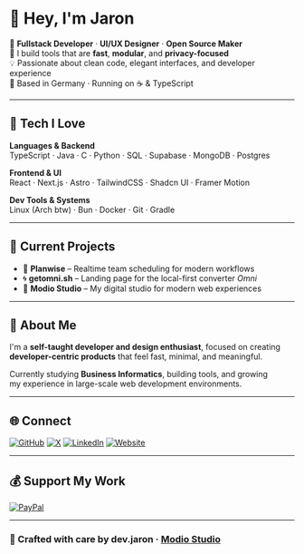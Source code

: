 # 👋 Hey, I'm Jaron  

🚀 **Fullstack Developer** · **UI/UX Designer** · **Open Source Maker**  
🧠 I build tools that are **fast**, **modular**, and **privacy-focused**  
💡 Passionate about clean code, elegant interfaces, and developer experience  
📍 Based in Germany · Running on ☕ & TypeScript  

---

## 🔧 Tech I Love  

**Languages & Backend**  
TypeScript · Java · C · Python · SQL · Supabase · MongoDB · Postgres  

**Frontend & UI**  
React · Next.js · Astro · TailwindCSS · Shadcn UI · Framer Motion  

**Dev Tools & Systems**  
Linux (Arch btw) · Bun · Docker · Git · Gradle  

---

## 🧪 Current Projects  

- 🧭 **Planwise** – Realtime team scheduling for modern workflows  
- 🌀 **getomni.sh** – Landing page for the local-first converter *Omni*  
- 🎯 **Modio Studio** – My digital studio for modern web experiences  

---

## 💬 About Me  

I'm a **self-taught developer and design enthusiast**, focused on creating  
**developer-centric products** that feel fast, minimal, and meaningful.  

Currently studying **Business Informatics**, building tools, and growing  
my experience in large-scale web development environments.  

---

## 🌐 Connect  

[![GitHub](https://img.shields.io/badge/GitHub-181717.svg?style=for-the-badge&logo=github&logoColor=white)](https://github.com/devjaron)
[![X](https://img.shields.io/badge/X-000000.svg?style=for-the-badge&logo=X&logoColor=white)](https://x.com/LashR6_)
[![LinkedIn](https://img.shields.io/badge/LinkedIn-0077B5.svg?style=for-the-badge&logo=linkedin&logoColor=white)](#)
[![Website](https://img.shields.io/badge/Website-000000.svg?style=for-the-badge&logo=vercel&logoColor=white)](https://getomni.sh)

---

## 💰 Support My Work  

[![PayPal](https://img.shields.io/badge/Donate%20on%20PayPal-00457C?style=for-the-badge&logo=paypal&logoColor=white)](https://paypal.me/JaronGe)

---

### 🖤 Crafted with care by **dev.jaron** · [Modio Studio](https://modio.studio)
